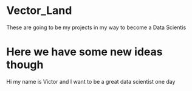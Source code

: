 # Vector_Land
These are going to be my projects in my way to become a Data Scientis

# Here we have some new ideas though 
Hi my name is Victor and I want to be a great data scientist one day 
